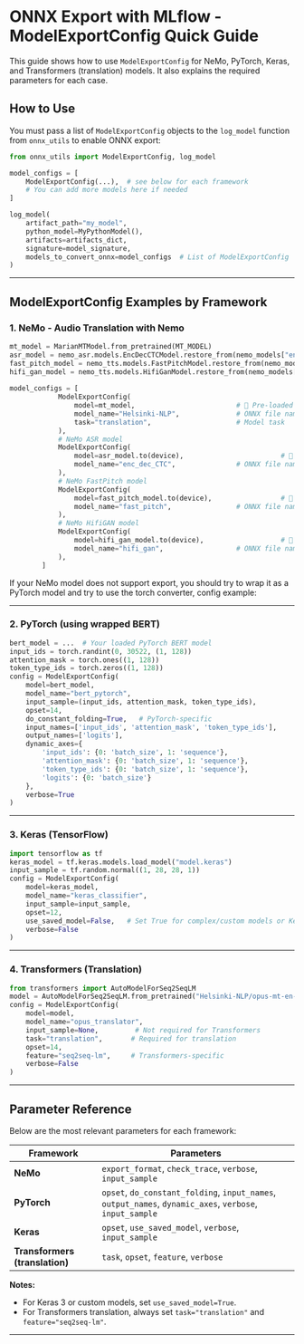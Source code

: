 

# ONNX Export with MLflow - ModelExportConfig Quick Guide

This guide shows how to use `ModelExportConfig` for NeMo, PyTorch, Keras, and Transformers (translation) models. It also explains the required parameters for each case.

## How to Use

You must pass a list of `ModelExportConfig` objects to the `log_model` function from `onnx_utils` to enable ONNX export:

```python
from onnx_utils import ModelExportConfig, log_model

model_configs = [
    ModelExportConfig(...),  # see below for each framework
    # You can add more models here if needed
]

log_model(
    artifact_path="my_model",
    python_model=MyPythonModel(),
    artifacts=artifacts_dict,
    signature=model_signature,
    models_to_convert_onnx=model_configs  # List of ModelExportConfig
)
```

---

## ModelExportConfig Examples by Framework

### 1. NeMo - Audio Translation with Nemo

```python
mt_model = MarianMTModel.from_pretrained(MT_MODEL)
asr_model = nemo_asr.models.EncDecCTCModel.restore_from(nemo_models["enc_dec_CTC"])
fast_pitch_model = nemo_tts.models.FastPitchModel.restore_from(nemo_models["fast_pitch"])
hifi_gan_model = nemo_tts.models.HifiGanModel.restore_from(nemo_models["hifi_gan"])
      
model_configs = [ 
            ModelExportConfig(
                model=mt_model,                         # 🚀 Pre-loaded Transformers model!
                model_name="Helsinki-NLP",              # ONNX file naming
                task="translation",                     # Model task
            ),
            # NeMo ASR model
            ModelExportConfig(
                model=asr_model.to(device),                        # 🚀 Pre-loaded NeMo ASR model!
                model_name="enc_dec_CTC",               # ONNX file naming
            ),
            # NeMo FastPitch model
            ModelExportConfig(
                model=fast_pitch_model.to(device),                 # 🚀 Pre-loaded NeMo TTS model!
                model_name="fast_pitch",                # ONNX file naming
            ),
            # NeMo HifiGAN model
            ModelExportConfig(
                model=hifi_gan_model.to(device),                   # 🚀 Pre-loaded NeMo Vocoder model!
                model_name="hifi_gan",                  # ONNX file naming
            ),
        ] 
```

If your NeMo model does not support export, you should try to wrap it as a PyTorch model and try to use the torch converter, config example:

---

### 2. PyTorch (using wrapped BERT)

```python
bert_model = ...  # Your loaded PyTorch BERT model
input_ids = torch.randint(0, 30522, (1, 128))
attention_mask = torch.ones((1, 128))
token_type_ids = torch.zeros((1, 128))
config = ModelExportConfig(
    model=bert_model,
    model_name="bert_pytorch",
    input_sample=(input_ids, attention_mask, token_type_ids),
    opset=14,           
    do_constant_folding=True,   # PyTorch-specific
    input_names=['input_ids', 'attention_mask', 'token_type_ids'],
    output_names=['logits'],
    dynamic_axes={
        'input_ids': {0: 'batch_size', 1: 'sequence'},
        'attention_mask': {0: 'batch_size', 1: 'sequence'},
        'token_type_ids': {0: 'batch_size', 1: 'sequence'},
        'logits': {0: 'batch_size'}
    },
    verbose=True
)
```

---

### 3. Keras (TensorFlow)

```python
import tensorflow as tf
keras_model = tf.keras.models.load_model("model.keras")
input_sample = tf.random.normal((1, 28, 28, 1))
config = ModelExportConfig(
    model=keras_model,
    model_name="keras_classifier",
    input_sample=input_sample,
    opset=12,                
    use_saved_model=False,   # Set True for complex/custom models or Keras 3
    verbose=False
)
```

---

### 4. Transformers (Translation)

```python
from transformers import AutoModelForSeq2SeqLM
model = AutoModelForSeq2SeqLM.from_pretrained("Helsinki-NLP/opus-mt-en-pt")
config = ModelExportConfig(
    model=model,
    model_name="opus_translator",
    input_sample=None,         # Not required for Transformers
    task="translation",       # Required for translation
    opset=14,                 
    feature="seq2seq-lm",     # Transformers-specific
    verbose=False
)
```

---

## Parameter Reference

Below are the most relevant parameters for each framework:

| Framework      | Parameters                                                                 |
|--------------- |----------------------------------------------------------------------------|
| **NeMo**       | `export_format`, `check_trace`, `verbose`, `input_sample`                  |
| **PyTorch**    | `opset`, `do_constant_folding`, `input_names`, `output_names`, `dynamic_axes`, `verbose`, `input_sample` |
| **Keras**      | `opset`, `use_saved_model`, `verbose`, `input_sample`                      |
| **Transformers (translation)** | `task`, `opset`, `feature`, `verbose`                      |

**Notes:**
- For Keras 3 or custom models, set `use_saved_model=True`.
- For Transformers translation, always set `task="translation"` and `feature="seq2seq-lm"`.
---
